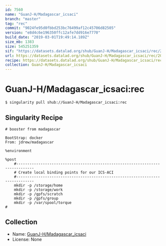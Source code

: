 ```yaml
---
id: 7560
name: "GuanJ-H/Madagascar_icsaci"
branch: "master"
tag: "rec"
commit: "9024fe95d0fbbd253bc76499af12c45706d82505"
version: "e8d4c6e196350ffc12afe7dd916e7770"
build_date: "2019-03-01T19:49:14.189Z"
size_mb: 1383
size: 545251359
sif: "https://datasets.datalad.org/shub/GuanJ-H/Madagascar_icsaci/rec/2019-03-01-9024fe95-e8d4c6e1/e8d4c6e196350ffc12afe7dd916e7770.simg"
url: https://datasets.datalad.org/shub/GuanJ-H/Madagascar_icsaci/rec/2019-03-01-9024fe95-e8d4c6e1/
recipe: https://datasets.datalad.org/shub/GuanJ-H/Madagascar_icsaci/rec/2019-03-01-9024fe95-e8d4c6e1/Singularity
collection: GuanJ-H/Madagascar_icsaci
---
```


# GuanJ-H/Madagascar_icsaci:rec

```bash
$ singularity pull shub://GuanJ-H/Madagascar_icsaci:rec
```

## Singularity Recipe

```singularity
# booster from madagascar

BootStrap: docker
From: jdrew/madagascar

%environment

%post
    #------------------------------------------------------------------------------
    # Create local binding points for our ICS-ACI
    #------------------------------------------------------------------------------
    mkdir -p /storage/home
    mkdir -p /storage/work
    mkdir -p /gpfs/scratch
    mkdir -p /gpfs/group
    mkdir -p /var/spool/torque
#
```

## Collection

 - Name: [GuanJ-H/Madagascar_icsaci](https://github.com/GuanJ-H/Madagascar_icsaci)
 - License: None

